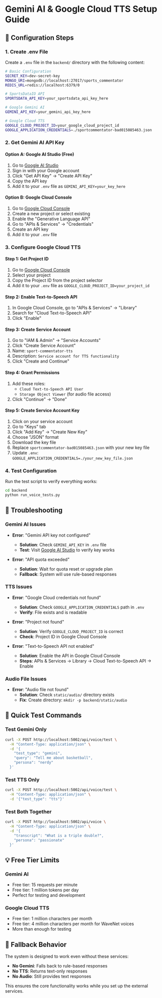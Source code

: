 # Gemini AI & Google Cloud TTS Setup Guide

## 🔧 **Configuration Steps**

### **1. Create .env File**
Create a `.env` file in the `backend/` directory with the following content:

```bash
# Basic Configuration
SECRET_KEY=dev-secret-key
MONGO_URI=mongodb://localhost:27017/sports_commentator
REDIS_URL=redis://localhost:6379/0

# SportsDataIO API
SPORTSDATA_API_KEY=your_sportsdata_api_key_here

# Google Gemini AI
GEMINI_API_KEY=your_gemini_api_key_here

# Google Cloud TTS
GOOGLE_CLOUD_PROJECT_ID=your_google_cloud_project_id
GOOGLE_APPLICATION_CREDENTIALS=./sportcommentator-bad015085463.json
```

### **2. Get Gemini AI API Key**

#### **Option A: Google AI Studio (Free)**
1. Go to [Google AI Studio](https://aistudio.google.com/)
2. Sign in with your Google account
3. Click "Get API Key" → "Create API Key"
4. Copy the API key
5. Add it to your `.env` file as `GEMINI_API_KEY=your_key_here`

#### **Option B: Google Cloud Console**
1. Go to [Google Cloud Console](https://console.cloud.google.com/)
2. Create a new project or select existing
3. Enable the "Generative Language API"
4. Go to "APIs & Services" → "Credentials"
5. Create an API key
6. Add it to your `.env` file

### **3. Configure Google Cloud TTS**

#### **Step 1: Get Project ID**
1. Go to [Google Cloud Console](https://console.cloud.google.com/)
2. Select your project
3. Copy the Project ID from the project selector
4. Add it to your `.env` file as `GOOGLE_CLOUD_PROJECT_ID=your_project_id`

#### **Step 2: Enable Text-to-Speech API**
1. In Google Cloud Console, go to "APIs & Services" → "Library"
2. Search for "Cloud Text-to-Speech API"
3. Click "Enable"

#### **Step 3: Create Service Account**
1. Go to "IAM & Admin" → "Service Accounts"
2. Click "Create Service Account"
3. Name: `sport-commentator-tts`
4. Description: `Service account for TTS functionality`
5. Click "Create and Continue"

#### **Step 4: Grant Permissions**
1. Add these roles:
   - `Cloud Text-to-Speech API User`
   - `Storage Object Viewer` (for audio file access)
2. Click "Continue" → "Done"

#### **Step 5: Create Service Account Key**
1. Click on your service account
2. Go to "Keys" tab
3. Click "Add Key" → "Create New Key"
4. Choose "JSON" format
5. Download the key file
6. Replace `sportcommentator-bad015085463.json` with your new key file
7. Update `.env`: `GOOGLE_APPLICATION_CREDENTIALS=./your_new_key_file.json`

### **4. Test Configuration**

Run the test script to verify everything works:

```bash
cd backend
python run_voice_tests.py
```

## 🚨 **Troubleshooting**

### **Gemini AI Issues**
- **Error**: "Gemini API key not configured"
  - **Solution**: Check `GEMINI_API_KEY` in `.env` file
  - **Test**: Visit [Google AI Studio](https://aistudio.google.com/) to verify key works

- **Error**: "API quota exceeded"
  - **Solution**: Wait for quota reset or upgrade plan
  - **Fallback**: System will use rule-based responses

### **TTS Issues**
- **Error**: "Google Cloud credentials not found"
  - **Solution**: Check `GOOGLE_APPLICATION_CREDENTIALS` path in `.env`
  - **Verify**: File exists and is readable

- **Error**: "Project not found"
  - **Solution**: Verify `GOOGLE_CLOUD_PROJECT_ID` is correct
  - **Check**: Project ID in Google Cloud Console

- **Error**: "Text-to-Speech API not enabled"
  - **Solution**: Enable the API in Google Cloud Console
  - **Steps**: APIs & Services → Library → Cloud Text-to-Speech API → Enable

### **Audio File Issues**
- **Error**: "Audio file not found"
  - **Solution**: Check `static/audio/` directory exists
  - **Fix**: Create directory: `mkdir -p backend/static/audio`

## 🎯 **Quick Test Commands**

### **Test Gemini Only**
```bash
curl -X POST http://localhost:5002/api/voice/test \
  -H "Content-Type: application/json" \
  -d '{
    "test_type": "gemini",
    "query": "Tell me about basketball",
    "persona": "nerdy"
  }'
```

### **Test TTS Only**
```bash
curl -X POST http://localhost:5002/api/voice/test \
  -H "Content-Type: application/json" \
  -d '{"test_type": "tts"}'
```

### **Test Both Together**
```bash
curl -X POST http://localhost:5002/api/voice \
  -H "Content-Type: application/json" \
  -d '{
    "transcript": "What is a triple double?",
    "persona": "passionate"
  }'
```

## 💡 **Free Tier Limits**

### **Gemini AI**
- Free tier: 15 requests per minute
- Free tier: 1 million tokens per day
- Perfect for testing and development

### **Google Cloud TTS**
- Free tier: 1 million characters per month
- Free tier: 4 million characters per month for WaveNet voices
- More than enough for testing

## 🔄 **Fallback Behavior**

The system is designed to work even without these services:

- **No Gemini**: Falls back to rule-based responses
- **No TTS**: Returns text-only responses
- **No Audio**: Still provides text responses

This ensures the core functionality works while you set up the external services.
